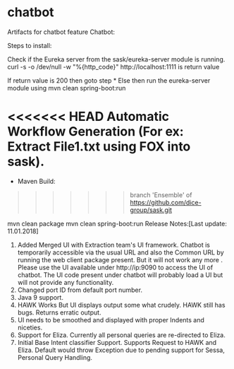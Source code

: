# chatbot
Artifacts for chatbot feature
Chatbot:

Steps to install:

Check if the Eureka server from the sask/eureka-server module is running.
	curl -s -o /dev/null -w "%{http_code}" http://localhost:1111 is return value

If return value is 200 then goto step *
Else then run the eureka-server module using mvn clean spring-boot:run

<<<<<<< HEAD
Automatic Workflow Generation (For ex: Extract File1.txt using FOX into sask).
=======
* Maven Build:
>>>>>>> branch 'Ensemble' of https://github.com/dice-group/sask.git

mvn clean package
mvn clean spring-boot:run
Release Notes:[Last update: 11.01.2018]
1. Added Merged UI with Extraction team's UI framework. Chatbot is temporarily accessible via the usual URL and also the Common URL by running the web client package present. But it will not work any more . Please use the  UI available under http://ip:9090 to access the UI of chatbot. The UI code present under chatbot will probably load a UI but will not provide any functionality. 
2. Changed port ID from default port number.
3. Java 9 support.
4. HAWK Works But UI displays output some what crudely. HAWK still has bugs. Returns erratic output.
5. UI needs to be smoothed and displayed with proper Indents and niceties.
6. Support for Eliza. Currently all personal queries are re-directed to Eliza.
7. Initial Base Intent classifier Support. Supports Request to HAWK and Eliza. Default would throw Exception due to pending support for Sessa, Personal Query Handling.
